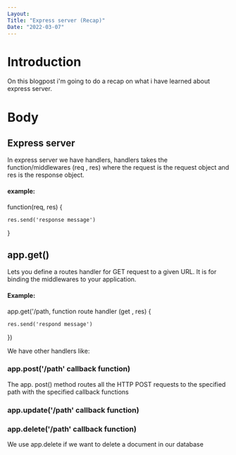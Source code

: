 ```yaml
---
Layout:
Title: "Express server (Recap)"
Date: "2022-03-07"
---
```


# Introduction

On this blogpost i'm going to do a recap on what i have learned about express server.

# Body

## Express server

In express server we have handlers, handlers takes the function/middlewares (req , res) where the request is the request object and res is the response object. 

#### example:

function(req, res) {

    res.send('response message')
}

## app.get()

Lets you define a routes handler for GET request to a given URL.
It is for binding the middlewares to your application.

#### Example:

app.get('/path, function route handler (get , res) {

    res.send('respond message')
})

We have other handlers like:

### app.post('/path' callback function)

The app. post() method routes all the HTTP POST requests to the specified path with the specified callback functions
### app.update('/path' callback function)

### app.delete('/path' callback function)

We use app.delete if we want to delete a document in our database